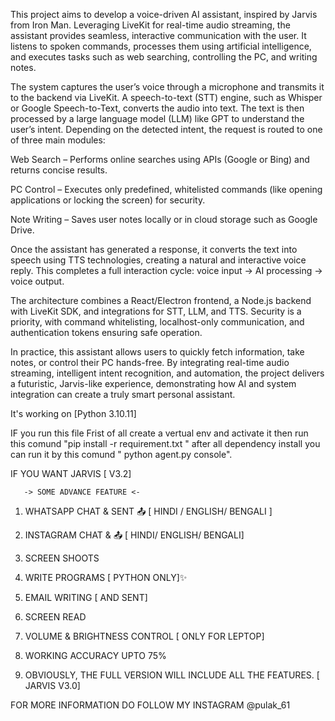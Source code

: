 This project aims to develop a voice-driven AI assistant, inspired by Jarvis from Iron Man. Leveraging LiveKit for real-time audio streaming, the assistant provides seamless, interactive communication with the user. It listens to spoken commands, processes them using artificial intelligence, and executes tasks such as web searching, controlling the PC, and writing notes.

The system captures the user’s voice through a microphone and transmits it to the backend via LiveKit. A speech-to-text (STT) engine, such as Whisper or Google Speech-to-Text, converts the audio into text. The text is then processed by a large language model (LLM) like GPT to understand the user’s intent. Depending on the detected intent, the request is routed to one of three main modules:

Web Search – Performs online searches using APIs (Google or Bing) and returns concise results.

PC Control – Executes only predefined, whitelisted commands (like opening applications or locking the screen) for security.

Note Writing – Saves user notes locally or in cloud storage such as Google Drive.

Once the assistant has generated a response, it converts the text into speech using TTS technologies, creating a natural and interactive voice reply. This completes a full interaction cycle: voice input → AI processing → voice output.

The architecture combines a React/Electron frontend, a Node.js backend with LiveKit SDK, and integrations for STT, LLM, and TTS. Security is a priority, with command whitelisting, localhost-only communication, and authentication tokens ensuring safe operation.

In practice, this assistant allows users to quickly fetch information, take notes, or control their PC hands-free. By integrating real-time audio streaming, intelligent intent recognition, and automation, the project delivers a futuristic, Jarvis-like experience, demonstrating how AI and system integration can create a truly smart personal assistant.

It's working on  [Python 3.10.11]

IF you run this file Frist of all create a vertual env and activate it then run this comund "pip install -r requirement.txt "
after all dependency install you can run it by this comund " python agent.py console".

IF YOU WANT  JARVIS [ V3.2] 

       -> SOME ADVANCE FEATURE <-


1. WHATSAPP CHAT & SENT 📤 [ HINDI / ENGLISH/   BENGALI  ]

2. INSTAGRAM CHAT & 📤 [ HINDI/ ENGLISH/ BENGALI]

3. SCREEN SHOOTS

4. WRITE PROGRAMS [ PYTHON ONLY]✨ 

5. EMAIL WRITING [ AND SENT]

6. SCREEN READ

7. VOLUME   & BRIGHTNESS  CONTROL [ ONLY FOR LEPTOP]

8. WORKING ACCURACY UPTO 75%

9. OBVIOUSLY, THE FULL VERSION WILL INCLUDE ALL THE FEATURES. [ JARVIS V3.0]










FOR MORE INFORMATION DO FOLLOW MY INSTAGRAM @pulak_61 


